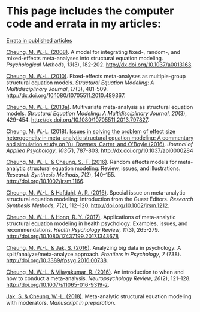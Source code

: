# This page includes the computer code and errata in my articles:

[Errata in published articles](./errata/errata.pdf)


[Cheung, M. W.-L. (2008)](https://github.com/mikewlcheung/code-in-articles/blob/master/Cheung%202008). A model for integrating fixed-, random-, and mixed-effects meta-analyses into structural equation modeling. *Psychological Methods*, *13*(3), 182-202. http://dx.doi.org/10.1037/a0013163.

[Cheung, M. W.-L. (2010)](https://github.com/mikewlcheung/code-in-articles/blob/master/Cheung%202010). Fixed-effects meta-analyses as multiple-group structural equation models. *Structural Equation Modeling: A Multidisciplinary Journal*, *17*(3), 481-509. http://dx.doi.org/10.1080/10705511.2010.489367.

[Cheung, M. W.-L. (2013a)](https://github.com/mikewlcheung/code-in-articles/blob/master/Cheung%202013a). Multivariate meta-analysis as structural equation models. *Structural Equation Modeling: A Multidisciplinary Journal*, *20*(3),  429-454. http://dx.doi.org/10.1080/10705511.2013.797827.

[Cheung, M. W.-L. (2018)](https://github.com/mikewlcheung/code-in-articles/blob/master/Cheung%202018). [Issues in solving the problem of effect size heterogeneity in meta-analytic structural equation modeling: A commentary and simulation study on Yu, Downes, Carter, and O'Boyle (2016)](https://psyarxiv.com/37p2z). *Journal of Applied Psychology*, *103*(7), 787-803. http://dx.doi.org/10.1037/apl0000284

[Cheung, M. W.-L. & Cheung, S.-F. (2016)](https://github.com/mikewlcheung/code-in-articles/blob/master/Cheung%20and%20Cheung%202016). Random effects models for meta-analytic structural equation modeling: Review, issues, and illustrations. *Research Synthesis Methods*, *7*(2), 140–155. http://doi.org/10.1002/jrsm.1166.

[Cheung, M. W.-L. & Hafdahl, A. R. (2016)](https://github.com/mikewlcheung/code-in-articles/blob/master/Cheung%20and%20Hafdahl%202016). Special issue on meta-analytic structural equation modeling: Introduction from the Guest Editors. *Research Synthesis Methods*, *7*(2), 112–120. http://doi.org/10.1002/jrsm.1212.

[Cheung, M. W.-L. & Hong, R. Y. (2017)](https://github.com/mikewlcheung/code-in-articles/blob/master/Cheung%20and%20Hong%202017). Applications of meta-analytic structural equation modeling in health psychology: Examples, issues, and recommendations. *Health Psychology Review*, *11*(3), 265-279. http://doi.org/10.1080/17437199.2017.1343678

[Cheung, M. W.-L. & Jak, S. (2016)](https://github.com/mikewlcheung/code-in-articles/blob/master/Cheung%20and%20Jak%202016). Analyzing big data in psychology: A split/analyze/meta-analyze approach. *Frontiers in Psychology*, *7* (738). http://doi.org/10.3389/fpsyg.2016.00738.

[Cheung, M. W.-L. & Vijayakumar, R. (2016)](https://github.com/mikewlcheung/code-in-articles/blob/master/Cheung%20and%20Vijayakumar%202016). An introduction to when and how to conduct a meta-analysis. *Neuropsychology Review*, *26*(2), 121–128. http://doi.org/10.1007/s11065-016-9319-z.

[Jak, S. & Cheung, W.-L. (2018)](https://github.com/mikewlcheung/code-in-articles/blob/master/Jak%20andCheung%202018). Meta-analytic structural equation modeling with moderators. *Manuscript in preparation*.
